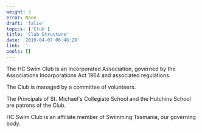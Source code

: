 ```yaml
---
weight: 3
error: None
draft: 'false'
topics: ['Club']
title: 'Club Structure'
date: '2019-04-07 06:46:29'
link: ''
pools: []
---
```

The HC Swim Club is an Incorporated Association, governed by the Associations Incorporations Act 1964 and associated regulations. 

The Club is managed by a committee of volunteers. 

The Principals of St. Michael's Collegiate School and the Hutchins School are patrons of the Club.

HC Swim Club is an affiliate member of Swimming Tasmania, our governing body.
